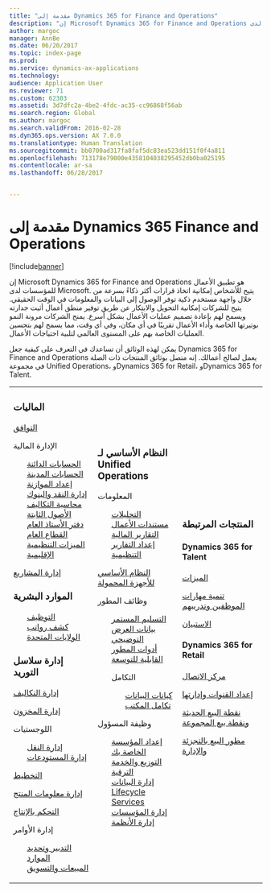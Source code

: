 ```yaml
---
title: "مقدمة إلى Dynamics 365 for Finance and Operations"
description: "إن Microsoft Dynamics 365 for Finance and Operations هو تطبيق الأعمال للمؤسسات لدى Microsoft. تساعدك هذه الصفحة في التعرف على المنتج والبدء في استخدامه."
author: margoc
manager: AnnBe
ms.date: 06/20/2017
ms.topic: index-page
ms.prod: 
ms.service: dynamics-ax-applications
ms.technology: 
audience: Application User
ms.reviewer: 71
ms.custom: 62303
ms.assetid: 3d7dfc2a-4be2-4fdc-ac35-cc96868f56ab
ms.search.region: Global
ms.author: margoc
ms.search.validFrom: 2016-02-28
ms.dyn365.ops.version: AX 7.0.0
ms.translationtype: Human Translation
ms.sourcegitcommit: bb0700ad317fa8faf5dc83ea523dd151f0f4a811
ms.openlocfilehash: 713178e79000e4358104038295452db0ba025195
ms.contentlocale: ar-sa
ms.lasthandoff: 06/28/2017


---
```

# <a name="introduction-to-dynamics-365-finance-and-operations"></a>مقدمة إلى Dynamics 365 Finance and Operations

[!include[banner](includes/banner.md)]

إن Microsoft Dynamics 365 for Finance and Operations هو تطبيق الأعمال للمؤسسات لدى Microsoft. يتيح للأشخاص إمكانية اتخاذ قرارات أكثر ذكاءً بسرعة من خلال واجهة مستخدم ذكية توفر الوصول إلى البيانات والمعلومات في الوقت الحقيقي. يتيح للشركات إمكانية التحويل والابتكار عن طريق توفير منطق أعمال أثبت جدارته ويسمح لهم بإعادة تصميم عمليات الأعمال بشكل أسرع. يمنح الشركات مرونة النمو بوتيرتها الخاصة وأداء الأعمال تقريبًا في أي مكان، وفي أي وقت، مما يسمح لهم بتحسين العمليات الخاصة بهم على المستوى العالمي لتلبية احتياجات الأعمال. 

يمكن لهذه الوثائق أن تساعدك في التعرف على كيفية جعل Dynamics 365 for Finance and Operations يعمل لصالح أعمالك. إنه متصل بوثائق المنتجات ذات الصلة في مجموعة Unified Operations، وDynamics 365 for Retail، وDynamics 365 for Talent. 

<table>
<colgroup>
<col width="33%" />
<col width="33%" />
<col width="33%" />
</colgroup>
<tbody>
<tr class="odd">
<td><h3>الماليات</h3>
<p><a href="../financials/general-ledger/audit-policy-rules">التوافق</a></p>
<p>الإدارة المالية</p>
<ul style="list-style-type:none">
<li><a href="../financials/accounts-payable/accounts-payable">الحسابات الدائنة</a></li>
<li><a href="../financials/accounts-receivable/accounts-receivable">الحسابات المدينة</a></li>
<li><a href="../financials/budgeting/budgeting-overview">إعداد الموازنة</a></li>
<li><a href="../financials/cash-bank-management/cash-bank-management">إدارة النقد والبنوك</a></li>
<li><a href="../financials/cost-accounting/cost-accounting-home-page">محاسبة التكاليف</a></li>
<li><a href="../financials/fixed-assets/fixed-assets">الأصول الثابتة</a></li>
<li><a href="../financials/general-ledger/general-ledger">دفتر الأستاذ العام</a></li>
<li><a href="../financials/public-sector/public-sector-functionality">القطاع العام</a></li>
<li><a href="../dev-itpro/lcs-solutions/country-region">الميزات التنظيمية الإقليمية</a></li></ul>
<p><a href="../financials/project-management/overview-project-management-accounting">إدارة المشاريع</a></p>
<H3>الموارد البشرية</h3>
  <ul style="list-style-type:none">
<li><a href="hr/manage-recruiting-process">التوظيف</a></li>
<li><a href="hr/localizations/noam-usa-payroll">كشف رواتب الولايات المتحدة</a></li>
</ul>
<h3>إدارة سلاسل التوريد</h3>
<p><a href="../supply-chain/cost-management/costing-sheets">إدارة التكاليف</a></p>
<p><a href="../supply-chain/inventory/inventory-locations">إدارة المخزون</a></p>
<p>اللوجستيات</p>
<ul style="list-style-type:none"><li><a href="../supply-chain/transportation/transportation-management-overview">إدارة النقل</a></li>
<li><a href="../supply-chain/warehousing/warehouse-configuration">إدارة المستودعات</a></li></ul>
<p><a href="../supply-chain/master-planning/master-plans">التخطيط</a></p>
  <p><a href="../supply-chain/pim/set-up-maintain-product-configuration-model">إدارة معلومات المنتج</a></p>
  <p><a href="../supply-chain/production-control/create-production-orders">التحكم بالإنتاج</a></p>
<p>إدارة الأوامر</p>
  <ul style="list-style-type:none"><li><a href="../supply-chain/procurement/procurement-sourcing-overview">التدبير وتحديد الموارد</a></li>
  <li><a href="../supply-chain/sales-marketing/overview-sales-marketing">المبيعات والتسويق</a></li></ul>
</td>
<td>
<h3>النظام الأساسي لـ Unified Operations</h3>
<p>المعلومات</p>
<ul style="list-style-type:none"><li><a href="../dev-itpro/analytics/analytics">التحليلات</a></li>
 <li><a href="../dev-itpro/analytics/document-reporting-services">مستندات الأعمال</a></li>
<li><a href="../dev-itpro/analytics/financial-reporting-intro">التقارير المالية</a></li>
<li><a href="../dev-itpro/analytics/general-electronic-reporting">إعداد التقارير التنظيمية</a></li></ul>

<p><a href="../dev-itpro/mobile-apps/mobile-platform">النظام الأساسي للأجهزة المحمولة</a></p>

 <p>وظائف المطور</p>
<ul style="list-style-type:none">
<li><a href="../dev-itpro/dev-tools/continuous-delivery-home-page">التسليم المستمر</a></li>
<li><a href="../dev-itpro/get-started/demo-data">بيانات العرض التوضيحي</a></li>
<li><a href="../dev-itpro/dev-tools/developer-home-page">أدوات المطور</a></li>
<li><a href="../dev-itpro/extensibility/customize-model-elements-extensions">القابلية للتوسعة</a></li>
<li><p>التكامل</p>
<ul style="list-style-type:none"><li><a href="../dev-itpro/data-entities/data-entities">كيانات البيانات</a></li>
<li><a href="../dev-itpro/office-integration/office-integration">تكامل المكتب</a></li></ul></li></ul>

<p>وظيفة المسؤول<p>
<ul style="list-style-type:none">
<li><a href="../fin-and-ops/get-started/onboarding-home">إعداد المؤسسة الخاصة بك</a></li>
<li><a href="../dev-itpro/deployment/deploy-demo-environment">التوزيع والخدمة</a></li>
<li><a href="../dev-itpro/migration-upgrade/upgrade-home-page">الترقية</a></li>
<li><a href="../dev-itpro/data-entities/data-management-integration-data-entity">إدارة البيانات</a></li>
<li><a href="../dev-itpro/lifecycle-services/lcs">Lifecycle Services</a></li>
<li><a href="../fin-and-ops/organization-administration/organization-administration-home-page">إدارة المؤسسات</a></li>
<li><a href="../dev-itpro/sysadmin/system-administration-home-page">إدارة الأنظمة</a></li>
</ul>
</td>
<td>
<h3>المنتجات المرتبطة</h3>
<h4>Dynamics 365 for Talent</h4>
<p><a href="../talent/manage-benefit-program">الميزات</a></p>
<p><a href="../talent/performance-management-overview">تنمية مهارات الموظفين وتدريبهم</a></p>
<p><a href="../talent/questionnaires">الاستبيان</a></p>

<h4>Dynamics 365 for Retail</h4>
<p><a href="../retail/call-center-functionality">مركز الاتصال</p>
<p><a href="../retail/define-maintain-retail-channels">إعداد القنوات وإدارتها</p>
<p><a href="../retail/retail-peripherals-overview">نقطة البيع الحديثة ونقطة بيع المجموعة</p>
<p><a href="../retail/dev-itpro/dev-retail-home-page">مطور البيع بالتجزئة والإدارة</p>

</td>
</tr>

</tbody>
</table>

